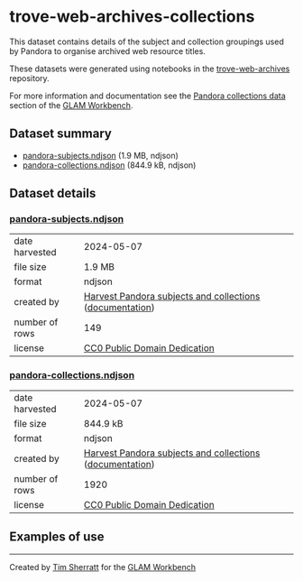 # trove-web-archives-collections

This dataset contains details of the subject and collection groupings used by Pandora to organise archived web resource titles.

These datasets were generated using notebooks in the [trove-web-archives](https://github.com/GLAM-Workbench/trove-web-archives/) repository.

For more information and documentation see the [Pandora collections data](https://glam-workbench.net/trove-web-archives/pandora-collections-data) section of the [GLAM Workbench](https://glam-workbench.net).

## Dataset summary
- [pandora-subjects.ndjson](https://github.com/GLAM-Workbench/trove-web-archives-collections/raw/main/pandora-subjects.ndjson) (1.9 MB, ndjson)
- [pandora-collections.ndjson](https://github.com/GLAM-Workbench/trove-web-archives-collections/raw/main/pandora-collections.ndjson) (844.9 kB, ndjson)


## Dataset details

### [pandora-subjects.ndjson](https://github.com/GLAM-Workbench/trove-web-archives-collections/raw/main/pandora-subjects.ndjson)

|                |                                                                                                                                                                                                                                                                         |
|:---------------|:------------------------------------------------------------------------------------------------------------------------------------------------------------------------------------------------------------------------------------------------------------------------|
| date harvested | 2024-05-07                                                                                                                                                                                                                                                              |
| file size      | 1.9 MB                                                                                                                                                                                                                                                                  |
| format         | ndjson                                                                                                                                                                                                                                                                  |
| created by     | <a href='https://github.com/GLAM-Workbench/trove-web-archives/blob/master/harvest-pandora-subject-collections.ipynb'>Harvest Pandora subjects and collections</a> ([documentation](https://glam-workbench.net/trove-web-archives/harvest-pandora-subject-collections/)) |
| number of rows | 149                                                                                                                                                                                                                                                                     |
| license        | [CC0 Public Domain Dedication](https://creativecommons.org/publicdomain/zero/1.0/)                                                                                                                                                                                      |



### [pandora-collections.ndjson](https://github.com/GLAM-Workbench/trove-web-archives-collections/raw/main/pandora-collections.ndjson)

|                |                                                                                                                                                                                                                                                                         |
|:---------------|:------------------------------------------------------------------------------------------------------------------------------------------------------------------------------------------------------------------------------------------------------------------------|
| date harvested | 2024-05-07                                                                                                                                                                                                                                                              |
| file size      | 844.9 kB                                                                                                                                                                                                                                                                |
| format         | ndjson                                                                                                                                                                                                                                                                  |
| created by     | <a href='https://github.com/GLAM-Workbench/trove-web-archives/blob/master/harvest-pandora-subject-collections.ipynb'>Harvest Pandora subjects and collections</a> ([documentation](https://glam-workbench.net/trove-web-archives/harvest-pandora-subject-collections/)) |
| number of rows | 1920                                                                                                                                                                                                                                                                    |
| license        | [CC0 Public Domain Dedication](https://creativecommons.org/publicdomain/zero/1.0/)                                                                                                                                                                                      |

## Examples of use



----
Created by [Tim Sherratt](https://timsherratt.au) for the [GLAM Workbench](https://glam-workbench.net)